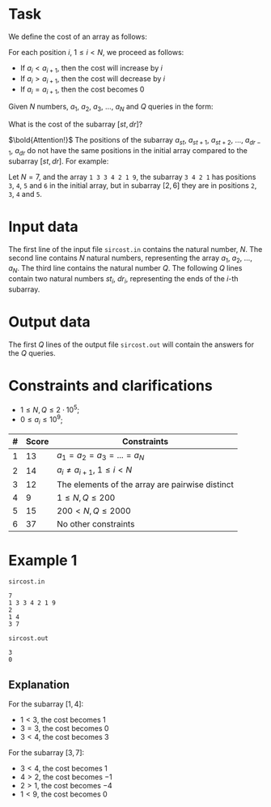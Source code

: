
# Task

We define the cost of an array as follows:

For each position $i$, $1 \leq i < N$, we proceed as follows:

* If $a_i<a_{i+1}$, then the cost will increase by $i$
* If $a_i>a_{i+1}$, then the cost will decrease by $i$
* If $a_i=a_{i+1}$, then the cost becomes $0$

Given $N$ numbers, $a_1$, $a_2$, $a_3$, $\dots$, $a_N$ and $Q$ queries in the form:

What is the cost of the subarray $[st, dr]$?

$\bold{Attention!}$ The positions of the subarray $a_{st}$, $a_{st+1}$, $a_{st+2}$, $\dots$, $a_{dr-1}$, $a_{dr}$ do not have the same positions in the initial array compared to the subarray $[st, dr]$. For example:

Let $N=7$, and the array `1 3 3 4 2 1 9`, the subarray `3 4 2 1` has positions `3`, `4`, `5` and `6` in the initial array, but in subarray $[2, 6]$ they are in positions `2`, `3`, `4` and `5`.

# Input data

The first line of the input file `sircost.in` contains the natural number, $N$. The second line contains $N$ natural numbers, representing the array $a_1$, $a_2$, $\dots$, $a_N$. The third line contains the natural number $Q$. The following $Q$ lines contain two natural numbers $st_i$, $dr_i$, representing the ends of the $i$-th subarray.

# Output data

The first $Q$ lines of the output file `sircost.out` will contain the answers for the $Q$ queries.

# Constraints and clarifications

* $1 \leq N, Q \leq 2 \cdot 10^5$;
* $0 \leq a_i \leq 10^9$;

| # | Score  | Constraints                                    |
| - | ------ | ---------------------------------------------- |
| 1 | 13     | $a_1=a_2=a_3=...=a_N$                           |
| 2 | 14     | $a_i \not= a_{i+1}$, $1 \leq i < N$             |
| 3 | 12     | The elements of the array are pairwise distinct |
| 4 | 9      | $1 \leq N, Q \leq 200$                          |
| 5 | 15     | $200 < N, Q \leq 2000$                          |
| 6 | 37     | No other constraints                            |


# Example 1

`sircost.in`
```
7
1 3 3 4 2 1 9
2
1 4
3 7
```

`sircost.out`
```
3
0
```

## Explanation

For the subarray $[1, 4]$:

* $1<3$, the cost becomes $1$
* $3=3$, the cost becomes $0$
* $3<4$, the cost becomes $3$

For the subarray $[3, 7]$:

* $3<4$, the cost becomes $1$
* $4>2$, the cost becomes $-1$
* $2>1$, the cost becomes $-4$
* $1<9$, the cost becomes $0$
```
